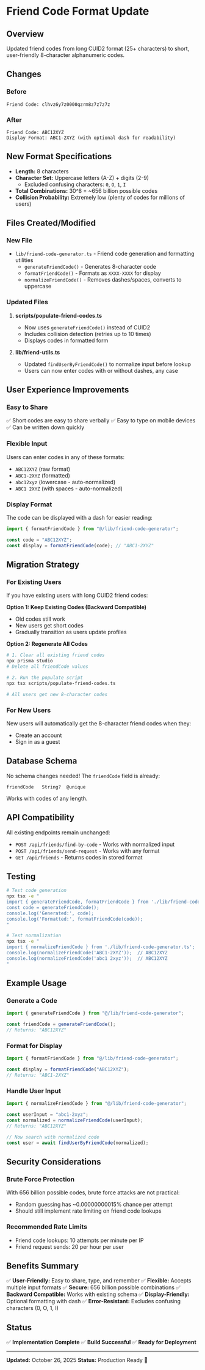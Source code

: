 # Friend Code Format Update

## Overview

Updated friend codes from long CUID2 format (25+ characters) to short, user-friendly 8-character alphanumeric codes.

## Changes

### Before

```
Friend Code: clhvz6y7z0000qzrm8z7z7z7z
```

### After

```
Friend Code: ABC12XYZ
Display Format: ABC1-2XYZ (with optional dash for readability)
```

## New Format Specifications

- **Length:** 8 characters
- **Character Set:** Uppercase letters (A-Z) + digits (2-9)
  - Excluded confusing characters: `0`, `O`, `1`, `I`
- **Total Combinations:** 30^8 = ~656 billion possible codes
- **Collision Probability:** Extremely low (plenty of codes for millions of users)

## Files Created/Modified

### New File

- `lib/friend-code-generator.ts` - Friend code generation and formatting utilities
  - `generateFriendCode()` - Generates 8-character code
  - `formatFriendCode()` - Formats as `XXXX-XXXX` for display
  - `normalizeFriendCode()` - Removes dashes/spaces, converts to uppercase

### Updated Files

1. **scripts/populate-friend-codes.ts**

   - Now uses `generateFriendCode()` instead of CUID2
   - Includes collision detection (retries up to 10 times)
   - Displays codes in formatted form

2. **lib/friend-utils.ts**
   - Updated `findUserByFriendCode()` to normalize input before lookup
   - Users can now enter codes with or without dashes, any case

## User Experience Improvements

### Easy to Share

✅ Short codes are easy to share verbally
✅ Easy to type on mobile devices
✅ Can be written down quickly

### Flexible Input

Users can enter codes in any of these formats:

- `ABC12XYZ` (raw format)
- `ABC1-2XYZ` (formatted)
- `abc12xyz` (lowercase - auto-normalized)
- `ABC1 2XYZ` (with spaces - auto-normalized)

### Display Format

The code can be displayed with a dash for easier reading:

```typescript
import { formatFriendCode } from "@/lib/friend-code-generator";

const code = "ABC12XYZ";
const display = formatFriendCode(code); // "ABC1-2XYZ"
```

## Migration Strategy

### For Existing Users

If you have existing users with long CUID2 friend codes:

**Option 1: Keep Existing Codes (Backward Compatible)**

- Old codes still work
- New users get short codes
- Gradually transition as users update profiles

**Option 2: Regenerate All Codes**

```bash
# 1. Clear all existing friend codes
npx prisma studio
# Delete all friendCode values

# 2. Run the populate script
npx tsx scripts/populate-friend-codes.ts

# All users get new 8-character codes
```

### For New Users

New users will automatically get the 8-character friend codes when they:

- Create an account
- Sign in as a guest

## Database Schema

No schema changes needed! The `friendCode` field is already:

```prisma
friendCode   String?  @unique
```

Works with codes of any length.

## API Compatibility

All existing endpoints remain unchanged:

- `POST /api/friends/find-by-code` - Works with normalized input
- `POST /api/friends/send-request` - Works with any format
- `GET /api/friends` - Returns codes in stored format

## Testing

```bash
# Test code generation
npx tsx -e "
import { generateFriendCode, formatFriendCode } from './lib/friend-code-generator.ts';
const code = generateFriendCode();
console.log('Generated:', code);
console.log('Formatted:', formatFriendCode(code));
"

# Test normalization
npx tsx -e "
import { normalizeFriendCode } from './lib/friend-code-generator.ts';
console.log(normalizeFriendCode('ABC1-2XYZ'));  // ABC12XYZ
console.log(normalizeFriendCode('abc1 2xyz'));  // ABC12XYZ
"
```

## Example Usage

### Generate a Code

```typescript
import { generateFriendCode } from "@/lib/friend-code-generator";

const friendCode = generateFriendCode();
// Returns: "ABC12XYZ"
```

### Format for Display

```typescript
import { formatFriendCode } from "@/lib/friend-code-generator";

const display = formatFriendCode("ABC12XYZ");
// Returns: "ABC1-2XYZ"
```

### Handle User Input

```typescript
import { normalizeFriendCode } from "@/lib/friend-code-generator";

const userInput = "abc1-2xyz";
const normalized = normalizeFriendCode(userInput);
// Returns: "ABC12XYZ"

// Now search with normalized code
const user = await findUserByFriendCode(normalized);
```

## Security Considerations

### Brute Force Protection

With 656 billion possible codes, brute force attacks are not practical:

- Random guessing has ~0.00000000015% chance per attempt
- Should still implement rate limiting on friend code lookups

### Recommended Rate Limits

- Friend code lookups: 10 attempts per minute per IP
- Friend request sends: 20 per hour per user

## Benefits Summary

✅ **User-Friendly:** Easy to share, type, and remember
✅ **Flexible:** Accepts multiple input formats
✅ **Secure:** 656 billion possible combinations
✅ **Backward Compatible:** Works with existing schema
✅ **Display-Friendly:** Optional formatting with dash
✅ **Error-Resistant:** Excludes confusing characters (0, O, 1, I)

## Status

✅ **Implementation Complete**
✅ **Build Successful**
✅ **Ready for Deployment**

---

**Updated:** October 26, 2025
**Status:** Production Ready 🚀
